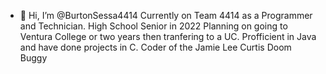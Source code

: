 - 👋 Hi, I’m @BurtonSessa4414
Currently on Team 4414 as a Programmer and Technician. High School Senior in 2022
Planning on going to Ventura College or two years then tranfering to a UC.
Profficient in Java and have done projects in C. 
Coder of the Jamie Lee Curtis Doom Buggy
